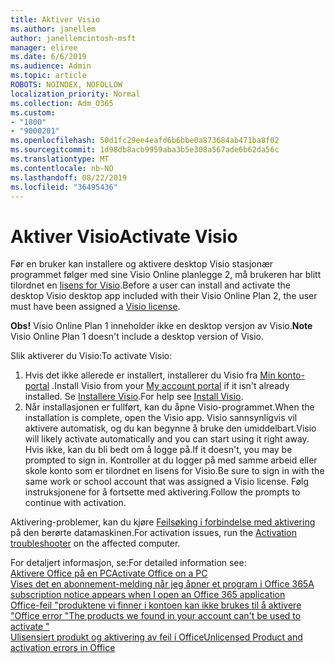 ```yaml
---
title: Aktiver Visio
ms.author: janellem
author: janellemcintosh-msft
manager: eliree
ms.date: 6/6/2019
ms.audience: Admin
ms.topic: article
ROBOTS: NOINDEX, NOFOLLOW
localization_priority: Normal
ms.collection: Adm_O365
ms.custom:
- "1800"
- "9000201"
ms.openlocfilehash: 50d1fc29ee4eafd6b6bbe0a873684ab471ba8f02
ms.sourcegitcommit: 1d98db8acb9959aba3b5e308a567ade6b62da56c
ms.translationtype: MT
ms.contentlocale: nb-NO
ms.lasthandoff: 08/22/2019
ms.locfileid: "36495436"
---
```

# <a name="activate-visio"></a><span data-ttu-id="e1543-102">Aktiver Visio</span><span class="sxs-lookup"><span data-stu-id="e1543-102">Activate Visio</span></span>

<span data-ttu-id="e1543-103">Før en bruker kan installere og aktivere desktop Visio stasjonær programmet følger med sine Visio Online planlegge 2, må brukeren har blitt tilordnet en [lisens for Visio](https://docs.microsoft.com/office365/admin/subscriptions-and-billing/assign-licenses-to-users?wt.mc_id=OfficeAdm_ClientDIA_Alchemy1800).</span><span class="sxs-lookup"><span data-stu-id="e1543-103">Before a user can install and activate the desktop Visio desktop app included with their Visio Online Plan 2, the user must have been assigned a [Visio license](https://docs.microsoft.com/office365/admin/subscriptions-and-billing/assign-licenses-to-users?wt.mc_id=OfficeAdm_ClientDIA_Alchemy1800).</span></span>

<span data-ttu-id="e1543-104">**Obs!** Visio Online Plan 1 inneholder ikke en desktop versjon av Visio.</span><span class="sxs-lookup"><span data-stu-id="e1543-104">**Note** Visio Online Plan 1 doesn't include a desktop version of Visio.</span></span>

<span data-ttu-id="e1543-105">Slik aktiverer du Visio:</span><span class="sxs-lookup"><span data-stu-id="e1543-105">To activate Visio:</span></span>

1. <span data-ttu-id="e1543-106">Hvis det ikke allerede er installert, installerer du Visio fra [Min konto-portal](https://portal.office.com/account#installs) .</span><span class="sxs-lookup"><span data-stu-id="e1543-106">Install Visio from your [My account portal](https://portal.office.com/account#installs) if it isn't already installed.</span></span> <span data-ttu-id="e1543-107">Se [Installere Visio](https://support.office.com/article/f98f21e3-aa02-4827-9167-ddab5b025710?wt.mc_id=OfficeAdm_ClientDIA_Alchemy1800).</span><span class="sxs-lookup"><span data-stu-id="e1543-107">For help see [Install Visio](https://support.office.com/article/f98f21e3-aa02-4827-9167-ddab5b025710?wt.mc_id=OfficeAdm_ClientDIA_Alchemy1800).</span></span>
2. <span data-ttu-id="e1543-108">Når installasjonen er fullført, kan du åpne Visio-programmet.</span><span class="sxs-lookup"><span data-stu-id="e1543-108">When the installation is complete, open the Visio app.</span></span> <span data-ttu-id="e1543-109">Visio sannsynligvis vil aktivere automatisk, og du kan begynne å bruke den umiddelbart.</span><span class="sxs-lookup"><span data-stu-id="e1543-109">Visio will likely activate automatically and you can start using it right away.</span></span> <span data-ttu-id="e1543-110">Hvis ikke, kan du bli bedt om å logge på.</span><span class="sxs-lookup"><span data-stu-id="e1543-110">If it doesn't, you may be prompted to sign in.</span></span> <span data-ttu-id="e1543-111">Kontroller at du logger på med samme arbeid eller skole konto som er tilordnet en lisens for Visio.</span><span class="sxs-lookup"><span data-stu-id="e1543-111">Be sure to sign in with the same work or school account that was assigned a Visio license.</span></span> <span data-ttu-id="e1543-112">Følg instruksjonene for å fortsette med aktivering.</span><span class="sxs-lookup"><span data-stu-id="e1543-112">Follow the prompts to continue with activation.</span></span> 

<span data-ttu-id="e1543-113">Aktivering-problemer, kan du kjøre [Feilsøking i forbindelse med aktivering](https://aka.ms/SARA-OfficeActivation-Alchemy) på den berørte datamaskinen.</span><span class="sxs-lookup"><span data-stu-id="e1543-113">For activation issues, run the [Activation troubleshooter](https://aka.ms/SARA-OfficeActivation-Alchemy) on the affected computer.</span></span>

<span data-ttu-id="e1543-114">For detaljert informasjon, se:</span><span class="sxs-lookup"><span data-stu-id="e1543-114">For detailed information see:</span></span><br>
[<span data-ttu-id="e1543-115">Aktivere Office på en PC</span><span class="sxs-lookup"><span data-stu-id="e1543-115">Activate Office on a PC</span></span>](https://support.office.com/article/5bd38f38-db92-448b-a982-ad170b1e187e?wt.mc_id=OfficeAdm_ClientDIA_Alchemy1800)<br>
[<span data-ttu-id="e1543-116">Vises det en abonnement-melding når jeg åpner et program i Office 365</span><span class="sxs-lookup"><span data-stu-id="e1543-116">A subscription notice appears when I open an Office 365 application</span></span>](https://support.office.com/article/4cabe32c-f594-4c0e-9191-3d3ade10cceb?wt.mc_id=OfficeAdm_ClientDIA_Alchemy1800)<br>
[<span data-ttu-id="e1543-117">Office-feil "produktene vi finner i kontoen kan ikke brukes til å aktivere <app>"</span><span class="sxs-lookup"><span data-stu-id="e1543-117">Office error "The products we found in your account can't be used to activate <app>"</span></span>](https://support.office.com/article/c9f9a0b3-5aae-4131-8077-21e6a59f141e?wt.mc_id=OfficeAdm_ClientDIA_Alchemy1800)<br>
[<span data-ttu-id="e1543-118">Ulisensiert produkt og aktivering av feil i Office</span><span class="sxs-lookup"><span data-stu-id="e1543-118">Unlicensed Product and activation errors in Office</span></span>](https://support.office.com/article/0d23d3c0-c19c-4b2f-9845-5344fedc4380?wt.mc_id=OfficeAdm_ClientDIA_Alchemy1800)